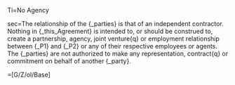 Ti=No Agency

sec=The relationship of the {_parties} is that of an independent contractor.  Nothing in {_this_Agreement} is intended to, or should be construed to, create a partnership, agency, joint venture{q} or employment relationship between {_P1} and {_P2} or any of their respective employees or agents.   The {_parties} are not authorized to make any representation, contract{q} or commitment on behalf of another {_party}.

=[G/Z/ol/Base]